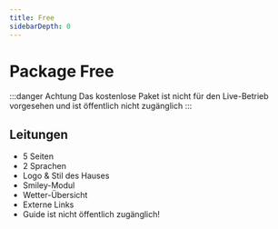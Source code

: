 ```yaml
---
title: Free
sidebarDepth: 0
---
```

# Package Free

:::danger Achtung
Das kostenlose Paket ist nicht für den Live-Betrieb vorgesehen und ist öffentlich nicht zugänglich
:::

## Leitungen

- 5 Seiten
- 2 Sprachen
- Logo & Stil des Hauses
- Smiley-Modul
- Wetter-Übersicht
- Externe Links
- Guide ist nicht öffentlich zugänglich!
